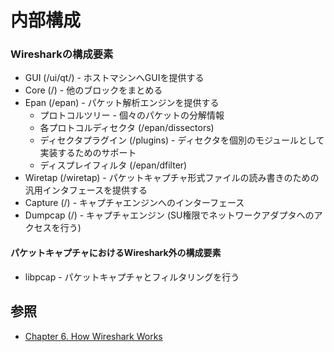 # 内部構成
### Wiresharkの構成要素
- GUI (/ui/qt/) - ホストマシンへGUIを提供する
- Core (/) - 他のブロックをまとめる
- Epan (/epan) - パケット解析エンジンを提供する
  - プロトコルツリー - 個々のパケットの分解情報
  - 各プロトコルディセクタ (/epan/dissectors)
  - ディセクタプラグイン (/plugins) - ディセクタを個別のモジュールとして実装するためのサポート
  - ディスプレイフィルタ (/epan/dfilter)
- Wiretap (/wiretap) - パケットキャプチャ形式ファイルの読み書きのための汎用インタフェースを提供する
- Capture (/) - キャプチャエンジンへのインターフェース
- Dumpcap (/) - キャプチャエンジン (SU権限でネットワークアダプタへのアクセスを行う)

#### パケットキャプチャにおけるWireshark外の構成要素
- libpcap - パケットキャプチャとフィルタリングを行う

## 参照
- [Chapter 6. How Wireshark Works](https://www.wireshark.org/docs/wsdg_html_chunked/ChWorksOverview.html)
